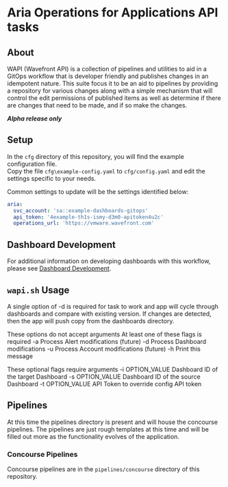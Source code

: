 # Aria Operations for Applications API tasks

## About

WAPI (Wavefront API) is a collection of pipelines and utilities to aid in a GitOps workflow that
is developer friendly and publishes changes in an idempotent nature. This suite focus it to be
an aid to pipelines by providing a repository for various changes along with a simple mechanism
that will control the edit permissions of published items as well as determine if there are
changes that need to be made, and if so make the changes.

***Alpha release only***

## Setup

In the `cfg` directory of this repository, you will find the example configuration file.  
Copy the file `cfg\example-config.yaml` to `cfg/config.yaml` and edit the settings specific to your needs.

Common settings to update will be the settings identified below:

```yaml
aria:
  svc_account: 'sa::example-dashboards-gitops'
  api_token: '4example-th1s-ismy-d3m0-apitoken4u2c'
  operations_url: 'https://vmware.wavefront.com'
```

## Dashboard Development

For additional information on developing dashboards with this workflow, please see [Dashboard Development](dashboards/DashboardDevelopment.md).

## `wapi.sh` Usage

A single option of -d is required for task to work and app will cycle through dashboards and
compare with existing version. If changes are detected, then the app will push copy from the
dashboards directory.

These options do not accept arguments
At least one of these flags is required
-a Process Alert modifications (future)
-d Process Dashboard modifications
-u Process Account modifications (future)
-h Print this message

These optional flags require arguments
-i OPTION_VALUE Dashboard ID of the target Dashboard
-s OPTION_VALUE Dashboard ID of the source Dashboard
-t OPTION_VALUE API Token to override config API token

## Pipelines

At this time the pipelines directory is present and will house the concourse pipelines. The
pipelines are just rough templates at this time and will be filled out more as the
functionality evolves of the application.

### Concourse Pipelines

Concourse pipelines are in the `pipelines/concourse` directory of this repository.
